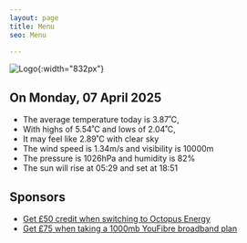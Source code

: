 ```yaml
---
layout: page
title: Menu
seo: Menu

---
```


![Logo](/images/logo.jpg){:width="832px"}

<!-- weather_marker starts -->
## On Monday, 07 April 2025

- The average temperature today is 3.87˚C,
- With highs of 5.54˚C and lows of 2.04˚C,
- It may feel like 2.89˚C with clear sky
- The wind speed is 1.34m/s and visibility is 10000m
- The pressure is 1026hPa and humidity is 82%
- The sun will rise at 05:29 and set at 18:51

<!-- weather_marker ends -->

## Sponsors

- [Get £50 credit when switching to Octopus Energy](https://bit.ly/3oD1nnS)
- [Get £75 when taking a 1000mb YouFibre broadband plan](https://aklam.io/91zWhU?)



